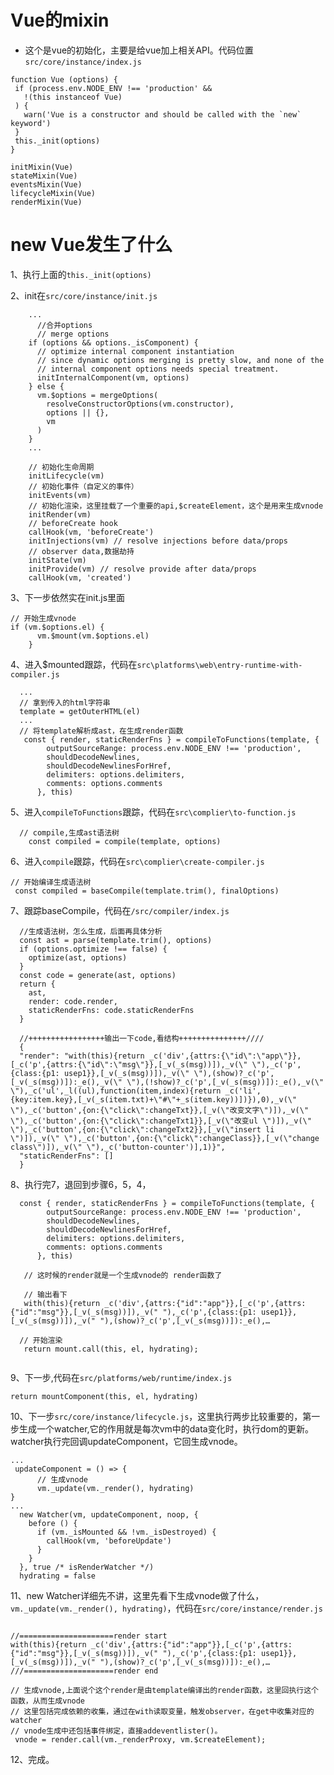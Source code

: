 # Vue的mixin
+ 这个是vue的初始化，主要是给vue加上相关API。代码位置`src/core/instance/index.js`
 ```
function Vue (options) {
  if (process.env.NODE_ENV !== 'production' &&
    !(this instanceof Vue)
  ) {
    warn('Vue is a constructor and should be called with the `new` keyword')
  }
  this._init(options)
}

initMixin(Vue)
stateMixin(Vue)
eventsMixin(Vue)
lifecycleMixin(Vue)
renderMixin(Vue)
```

# new Vue发生了什么
  1、执行上面的`this._init(options)`

  2、init在`src/core/instance/init.js`
```
    ...
      //合并options
      // merge options
    if (options && options._isComponent) {
      // optimize internal component instantiation
      // since dynamic options merging is pretty slow, and none of the
      // internal component options needs special treatment.
      initInternalComponent(vm, options)
    } else {
      vm.$options = mergeOptions(
        resolveConstructorOptions(vm.constructor),
        options || {},
        vm
      )
    }
    ...
    
    // 初始化生命周期
    initLifecycle(vm)
    // 初始化事件（自定义的事件）
    initEvents(vm)
    // 初始化渲染，这里挂载了一个重要的api,$createElement，这个是用来生成vnode
    initRender(vm)
    // beforeCreate hook
    callHook(vm, 'beforeCreate')
    initInjections(vm) // resolve injections before data/props
    // observer data,数据劫持
    initState(vm)
    initProvide(vm) // resolve provide after data/props
    callHook(vm, 'created')
```
  3、下一步依然实在init.js里面
```
// 开始生成vnode
if (vm.$options.el) {
      vm.$mount(vm.$options.el)
    }

```
4、进入$mounted跟踪，代码在`src\platforms\web\entry-runtime-with-compiler.js`
```
  ...
  // 拿到传入的html字符串
  template = getOuterHTML(el)
  ...
  // 将template解析成ast，在生成render函数
   const { render, staticRenderFns } = compileToFunctions(template, {
        outputSourceRange: process.env.NODE_ENV !== 'production',
        shouldDecodeNewlines,
        shouldDecodeNewlinesForHref,
        delimiters: options.delimiters,
        comments: options.comments
      }, this)

```
5、进入`compileToFunctions`跟踪，代码在`src\complier\to-function.js`
```
  // compile,生成ast语法树
    const compiled = compile(template, options)
```
6、进入`compile`跟踪，代码在`src\complier\create-compiler.js`
```
// 开始编译生成语法树
 const compiled = baseCompile(template.trim(), finalOptions)
```
7、跟踪baseCompile，代码在`/src/compiler/index.js`
```
  //生成语法树，怎么生成，后面再具体分析
  const ast = parse(template.trim(), options)
  if (options.optimize !== false) {
    optimize(ast, options)
  }
  const code = generate(ast, options)
  return {
    ast,
    render: code.render,
    staticRenderFns: code.staticRenderFns
  }

  //+++++++++++++++++输出一下code,看结构+++++++++++++++////
  {
  "render": "with(this){return _c('div',{attrs:{\"id\":\"app\"}},[_c('p',{attrs:{\"id\":\"msg\"}},[_v(_s(msg))]),_v(\" \"),_c('p',{class:{p1: usep1}},[_v(_s(msg))]),_v(\" \"),(show)?_c('p',[_v(_s(msg))]):_e(),_v(\" \"),(!show)?_c('p',[_v(_s(msg))]):_e(),_v(\" \"),_c('ul',_l((ul),function(item,index){return _c('li',{key:item.key},[_v(_s(item.txt)+\"#\"+_s(item.key))])}),0),_v(\" \"),_c('button',{on:{\"click\":changeTxt}},[_v(\"改变文字\")]),_v(\" \"),_c('button',{on:{\"click\":changeTxt1}},[_v(\"改变ul \")]),_v(\" \"),_c('button',{on:{\"click\":changeTxt2}},[_v(\"insert li \")]),_v(\" \"),_c('button',{on:{\"click\":changeClass}},[_v(\"change class\")]),_v(\" \"),_c('button-counter')],1)}",
  "staticRenderFns": []
  }
```
8、执行完7，退回到步骤6，5，4，
```
  const { render, staticRenderFns } = compileToFunctions(template, {
        outputSourceRange: process.env.NODE_ENV !== 'production',
        shouldDecodeNewlines,
        shouldDecodeNewlinesForHref,
        delimiters: options.delimiters,
        comments: options.comments
      }, this)

   // 这时候的render就是一个生成vnode的 render函数了

   // 输出看下
   with(this){return _c('div',{attrs:{"id":"app"}},[_c('p',{attrs:{"id":"msg"}},[_v(_s(msg))]),_v(" "),_c('p',{class:{p1: usep1}},[_v(_s(msg))]),_v(" "),(show)?_c('p',[_v(_s(msg))]):_e(),…

  // 开始渲染
   return mount.call(this, el, hydrating);
   
```
9、下一步,代码在`src/platforms/web/runtime/index.js`
```
return mountComponent(this, el, hydrating)
```
10、下一步`src/core/instance/lifecycle.js`，这里执行两步比较重要的，第一步生成一个watcher,它的作用就是每次vm中的data变化时，执行dom的更新。watcher执行完回调updateComponent，它回生成vnode。
```
...
 updateComponent = () => {
      // 生成vnode
      vm._update(vm._render(), hydrating)
}
...
  new Watcher(vm, updateComponent, noop, {
    before () {
      if (vm._isMounted && !vm._isDestroyed) {
        callHook(vm, 'beforeUpdate')
      }
    }
  }, true /* isRenderWatcher */)
  hydrating = false
```
11、new Watcher详细先不讲，这里先看下生成vnode做了什么，`vm._update(vm._render(), hydrating)`，代码在`src/core/instance/render.js`
```

//=====================render start
with(this){return _c('div',{attrs:{"id":"app"}},[_c('p',{attrs:{"id":"msg"}},[_v(_s(msg))]),_v(" "),_c('p',{class:{p1: usep1}},[_v(_s(msg))]),_v(" "),(show)?_c('p',[_v(_s(msg))]):_e(),…
///====================render end

// 生成vnode,上面说个这个render是由template编译出的render函数，这里回执行这个函数，从而生成vnode
// 这里包括完成依赖的收集，通过在with读取变量，触发observer，在get中收集对应的watcher
// vnode生成中还包括事件绑定，直接addeventlister()。
 vnode = render.call(vm._renderProxy, vm.$createElement);

```
12、完成。